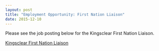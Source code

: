 ```yaml
---
layout: post
title: "Employment Opportunity: First Nation Liaison"
date: 2015-12-10
---
```


Please see the job posting below for the Kingsclear First Nation Liaison.

[Kingsclear First Nation Liaison](/assets/resource-development-coordinator-notices/2015/EmploymentOpportunityTCP.pdf)